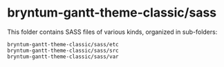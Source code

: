 # bryntum-gantt-theme-classic/sass

This folder contains SASS files of various kinds, organized in sub-folders:

    bryntum-gantt-theme-classic/sass/etc
    bryntum-gantt-theme-classic/sass/src
    bryntum-gantt-theme-classic/sass/var
